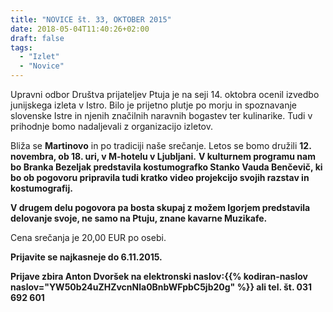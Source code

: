 ```yaml
---
title: "NOVICE št. 33, OKTOBER 2015"
date: 2018-05-04T11:40:26+02:00
draft: false
tags:
  - "Izlet"
  - "Novice"
---
```



Upravni odbor Društva prijateljev Ptuja je na seji 14. oktobra ocenil izvedbo junijskega izleta v Istro. Bilo je prijetno plutje po morju in spoznavanje slovenske Istre in njenih značilnih  naravnih bogastev ter kulinarike. Tudi v prihodnje bomo nadaljevali z organizacijo izletov.


Bliža se **Martinovo** in po tradiciji naše srečanje. Letos se bomo družili **12\. novembra, ob 18. uri, v M-hotelu v Ljubljani.**
**V kulturnem programu nam bo Branka Bezeljak predstavila kostumografko Stanko Vauda Benčevič, ki bo ob pogovoru pripravila tudi kratko video projekcijo svojih razstav in kostumografij.**

**V drugem delu pogovora pa bosta skupaj z možem Igorjem predstavila delovanje svoje, ne samo na Ptuju, znane kavarne Muzikafe.**


Cena srečanja je 20,00 EUR po osebi.


**Prijavite se najkasneje do 6.11.2015.**

<!--more-->
**Prijave zbira Anton Dvoršek na elektronski naslov:{{% kodiran-naslov naslov="YW50b24uZHZvcnNla0BnbWFpbC5jb20g" %}} ali tel. št. 031 692 601**
